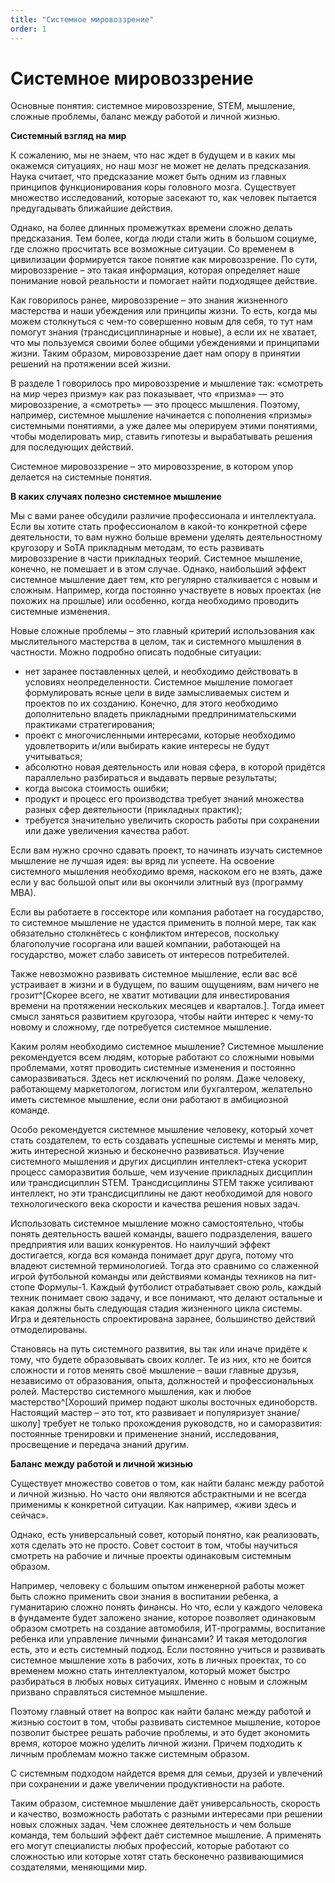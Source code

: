```yaml
---
title: "Системное мировоззрение"
order: 1
---
```


# Системное мировоззрение

Основные понятия: системное мировоззрение, STEM, мышление, сложные проблемы, баланс между работой и личной жизнью.

**Системный взгляд на мир**

К сожалению, мы не знаем, что нас ждет в будущем и в каких мы окажемся ситуациях, но наш мозг не может не делать предсказания. Наука считает, что предсказание может быть одним из главных принципов функционирования коры головного мозга. Существует множество исследований, которые засекают то, как человек пытается предугадывать ближайшие действия.

Однако, на более длинных промежутках времени сложно делать предсказания. Тем более, когда люди стали жить в большом социуме, где сложно просчитать все возможные ситуации. Cо временем в цивилизации формируется такое понятие как мировоззрение. По сути, мировоззрение – это такая информация, которая определяет наше понимание новой реальности и помогает найти подходящее действие.

Как говорилось ранее, мировоззрение – это знания жизненного мастерства и наши убеждения или принципы жизни. То есть, когда мы можем столкнуться с чем-то совершенно новым для себя, то тут нам помогут знания (трансдисциплинарные и новые), а если их не хватает, что мы пользуемся своими более общими убеждениями и принципами жизни. Таким образом, мировоззрение дает нам опору в принятии решений на протяжении всей жизни.

В разделе 1 говорилось про мировоззрение и мышление так: «смотреть на мир через призму» как раз показывает, что «призма» — это мировоззрение, а «смотреть» — это процесс мышления. Поэтому, например, системное мышление начинается с пополнения «призмы» системными понятиями, а уже далее мы оперируем этими понятиями, чтобы моделировать мир, ставить гипотезы и вырабатывать решения для последующих действий.

Системное мировоззрение – это мировоззрение, в котором упор делается на системные понятия.

**В каких случаях полезно системное мышление**

Мы с вами ранее обсудили различие профессионала и интеллектуала. Если вы хотите стать профессионалом в какой-то конкретной сфере деятельности, то вам нужно больше времени уделять деятельностному кругозору и SoTA прикладным методам, то есть развивать мировоззрение в части прикладных теорий. Системное мышление, конечно, не помешает и в этом случае. Однако, наибольший эффект системное мышление дает тем, кто регулярно сталкивается с новым и сложным. Например, когда постоянно участвуете в новых проектах (не похожих на прошлые) или особенно, когда необходимо проводить системные изменения.

Новые сложные проблемы – это главный критерий использования как мыслительного мастерства в целом, так и системного мышления в частности. Можно подробно описать подобные ситуации:

* нет заранее поставленных целей, и необходимо действовать в условиях неопределенности. Системное мышление помогает формулировать ясные цели в виде замысливаемых систем и проектов по их созданию. Конечно, для этого необходимо дополнительно владеть прикладными предпринимательскими практиками стратегирования;
* проект с многочисленными интересами, которые необходимо удовлетворить и/или выбирать какие интересы не будут учитываться;
* абсолютно новая деятельность или новая сфера, в которой придётся параллельно разбираться и выдавать первые результаты;
* когда высока стоимость ошибки;
* продукт и процесс его производства требует знаний множества разных сфер деятельности (прикладных практик);
* требуется значительно увеличить скорость работы при сохранении или даже увеличения качества работ.

Если вам нужно срочно сдавать проект, то начинать изучать системное мышление не лучшая идея: вы вряд ли успеете. На освоение системного мышления необходимо время, наскоком его не взять, даже если у вас большой опыт или вы окончили элитный вуз (программу МВА).

Если вы работаете в госсекторе или компания работает на государство, то системное мышление не удастся применить в полной мере, так как обязательно столкнётесь с конфликтом интересов, поскольку благополучие госоргана или вашей компании, работающей на государство, может слабо зависеть от интересов потребителей.

Также невозможно развивать системное мышление, если вас всё устраивает в жизни и в будущем, по вашим ощущениям, вам ничего не грозит^[Скорее всего, не хватит мотивации для инвестирования времени на протяжении нескольких месяцев и кварталов.]. Тогда имеет смысл заняться развитием кругозора, чтобы найти интерес к чему-то новому и сложному, где потребуется системное мышление.

Каким ролям необходимо системное мышление? Системное мышление рекомендуется всем людям, которые работают со сложными новыми проблемами, хотят проводить системные изменения и постоянно саморазвиваться. Здесь нет исключений по ролям. Даже человеку, работающему маркетологом, логистом или бухгалтером, желательно иметь системное мышление, если они работают в амбициозной команде.

Особо рекомендуется системное мышление человеку, который хочет стать создателем, то есть создавать успешные системы и менять мир, жить интересной жизнью и бесконечно развиваться. Изучение системного мышления и других дисциплин интеллект-стека ускорит процесс саморазвития больше, чем изучение прикладных дисциплин или трансдисциплин STEM. Трансдисциплины STEM также усиливают интеллект, но эти трансдисциплины не дают необходимой для нового технологического века скорости и качества решения новых задач.

Использовать системное мышление можно самостоятельно, чтобы понять деятельность вашей команды, вашего подразделения, вашего предприятия или ваших конкурентов. Но наилучший эффект достигается, когда вся команда понимает друг друга, потому что владеют системной терминологией. Тогда это сравнимо со слаженной игрой футбольной команды или действиями команды техников на пит-стопе Формулы-1. Каждый футболист отрабатывает свою роль, каждый техник понимает свою задачу, и все понимают, что делают остальные и какая должны быть следующая стадия жизненного цикла системы. Игра и деятельность спроектирована заранее, большинство действий отмоделированы.

Становясь на путь системного развития, вы так или иначе придёте к тому, что будете образовывать своих коллег. Те из них, кто не боится сложности и готов менять своё мышление – ваши главные друзья, независимо от образования, опыта, должностей и профессиональных ролей. Мастерство системного мышления, как и любое мастерство^[Хороший пример подают школы восточных единоборств. Настоящий мастер – это тот, кто развивает и популяризует знание/школу] требует не только прохождения руководств, но и саморазвития: постоянные тренировки и применение знаний, исследования, просвещение и передача знаний другим.

**Баланс между работой и личной жизнью**

Существует множество советов о том, как найти баланс между работой и личной жизнью. Но часто они являются абстрактными и не всегда применимы к конкретной ситуации. Как например, «живи здесь и сейчас».

Однако, есть универсальный совет, который понятно, как реализовать, хотя сделать это не просто. Совет состоит в том, чтобы научиться смотреть на рабочие и личные проекты одинаковым системным образом.

Например, человеку с большим опытом инженерной работы может быть сложно применить свои знания в воспитании ребенка, а гуманитарию сложно понять финансы. Но что, если у каждого человека в фундаменте будет заложено знание, которое позволяет одинаковым образом смотреть на создание автомобиля, ИТ-программы, воспитание ребенка или управление личными финансами? И такая методология есть, это и есть системный подход. Если постоянно учиться и развивать системное мышление хоть в рабочих, хоть в личных проектах, то со временем можно стать интеллектуалом, который может быстро разбираться в любых новых ситуациях. Именно с новым и сложным призвано справляться системное мышление.

Поэтому главный ответ на вопрос как найти баланс между работой и жизнью состоит в том, чтобы развивать системное мышление, которое позволит быстрее решать рабочие проблемы, и это будет экономить время, которое можно уделить личной жизни. Причем подходить к личным проблемам можно также системным образом.

С системным подходом найдется время для семьи, друзей и увлечений при сохранении и даже увеличении продуктивности на работе.

Таким образом, системное мышление даёт универсальность, скорость и качество, возможность работать с разными интересами при решении новых сложных задач. Чем сложнее деятельность и чем больше команда, тем больший эффект даёт системное мышление. А применять его могут специалисты любых профессий, которые работают со сложностью или которые хотят стать бесконечно развивающимися создателями, меняющими мир.